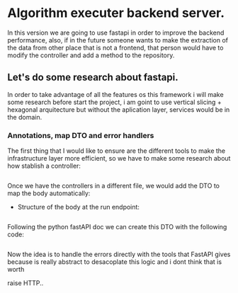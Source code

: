 # Algorithm executer backend server.

In this version we are going to use fastapi in order to improve the backend performance, also, if in the future someone wants to make the extraction of the data from other place that is not a frontend, that person would have to modify the controller and add a method to the repository.

## Let's do some research about fastapi.

In order to take advantage of all the features os this framework i will make some research before start the project, i am goint to use vertical slicing + hexagonal arquitecture but without the aplication layer, services would be in the domain.

### Annotations, map DTO and error handlers

The first thing that I would like to ensure are the different tools to make the infrastructure layer more efficient, so we have to make some research about how stablish a controller:

```python

```

Once we have the controllers in a different file, we would add the DTO to map the body automatically:

* Structure of the body at the run endpoint:

```json

```

Following the python fastAPI doc we can create this DTO with the following code:

```python

```

Now the idea is to handle the errors directly with the tools that FastAPI gives because is really abstract to desacoplate this logic and i dont think that is worth

raise HTTP..
